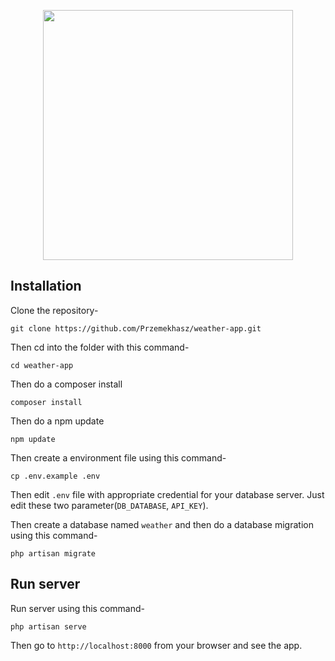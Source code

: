 <p align="center"><a href="https://laravel.com" target="_blank"><img src="https://raw.githubusercontent.com/laravel/art/master/logo-lockup/5%20SVG/2%20CMYK/1%20Full%20Color/laravel-logolockup-cmyk-red.svg" width="400"></a></p>

## Installation

Clone the repository-

```
git clone https://github.com/Przemekhasz/weather-app.git
```

Then cd into the folder with this command-

```
cd weather-app
```

Then do a composer install

```
composer install
```

Then do a npm update

```
npm update
```

Then create a environment file using this command-

```
cp .env.example .env
```

Then edit `.env` file with appropriate credential for your database server. Just edit these two parameter(`DB_DATABASE`, `API_KEY`).

Then create a database named `weather` and then do a database migration using this command-

```
php artisan migrate
```

## Run server

Run server using this command-

```
php artisan serve
```

Then go to `http://localhost:8000` from your browser and see the app.
